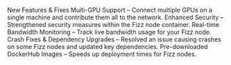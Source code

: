 New Features & Fixes
Multi-GPU Support – Connect multiple GPUs on a single machine and contribute them all to the network.
Enhanced Security – Strengthened security measures within the Fizz node container.
Real-time Bandwidth Monitoring – Track live bandwidth usage for your Fizz node.
Crash Fixes & Dependency Upgrades – Resolved an issue causing crashes on some Fizz nodes and updated key dependencies.
Pre-downloaded DockerHub Images – Speeds up deployment times for Fizz nodes.
